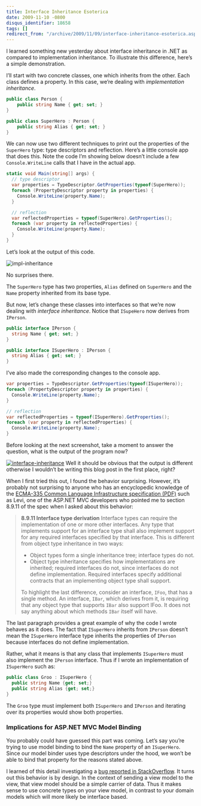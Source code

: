 ```yaml
---
title: Interface Inheritance Esoterica
date: 2009-11-10 -0800
disqus_identifier: 18658
tags: []
redirect_from: "/archive/2009/11/09/interface-inheritance-esoterica.aspx/"
---
```


I learned something new yesterday about interface inheritance in .NET as
compared to implementation inheritance. To illustrate this difference,
here’s a simple demonstration.

I’ll start with two concrete classes, one which inherits from the other.
Each class defines a property. In this case, we’re dealing with
*implementation inheritance*.

```csharp
public class Person {
    public string Name { get; set; }
}

public class SuperHero : Person {
    public string Alias { get; set; }
}
```

We can now use two different techniques to print out the properties of
the `SuperHero` type: type descriptors and reflection. Here’s a little
console app that does this. Note the code I’m showing below doesn’t
include a few `Console.WriteLine` calls that I have in the actual app.

```csharp
static void Main(string[] args) {
  // type descriptor
  var properties = TypeDescriptor.GetProperties(typeof(SuperHero));
  foreach (PropertyDescriptor property in properties) {
    Console.WriteLine(property.Name);
  }

  // reflection
  var reflectedProperties = typeof(SuperHero).GetProperties();
  foreach (var property in reflectedProperties) {
    Console.WriteLine(property.Name);
  }
}
```

Let’s look at the output of this code.

![impl-inheritance](https://haacked.com/images/haacked_com/WindowsLiveWriter/InterfaceInheritanceEsoterica_8E49/impl-inheritance_3.png "impl-inheritance")

No surprises there.

The `SuperHero` type has two properties, `Alias` defined on `SuperHero`
and the `Name` property inherited from its base type.

But now, let’s change these classes into interfaces so that we’re now
dealing with *interface inheritance*. Notice that `ISupeHero` now
derives from `IPerson`.

```csharp
public interface IPerson {
  string Name { get; set; }
}

public interface ISuperHero : IPerson {
  string Alias { get; set; }
}
```

I’ve also made the corresponding changes to the console app.

```csharp
var properties = TypeDescriptor.GetProperties(typeof(ISuperHero));
foreach (PropertyDescriptor property in properties) {
  Console.WriteLine(property.Name);
}

// reflection
var reflectedProperties = typeof(ISuperHero).GetProperties();
foreach (var property in reflectedProperties) {
  Console.WriteLine(property.Name);
}
```

Before looking at the next screenshot, take a moment to answer the
question, what is the output of the program now?

[![interface-inheritance](https://haacked.com/images/haacked_com/WindowsLiveWriter/InterfaceInheritanceEsoterica_8E49/interface-inheritance_thumb.png "interface-inheritance")](https://haacked.com/images/haacked_com/WindowsLiveWriter/InterfaceInheritanceEsoterica_8E49/interface-inheritance_2.png)
Well it should be obvious that the output is different otherwise I
wouldn’t be writing this blog post in the first place, right?

When I first tried this out, I found the behavior surprising. However,
it’s probably not surprising to anyone who has an encyclopedic knowledge
of the [ECMA-335 Common Language Infrastructure specification
(PDF)](http://www.ecma-international.org/publications/files/ECMA-ST/Ecma-335.pdf "Ecma-335 spec")
such as Levi, one of the ASP.NET MVC developers who pointed me to
section 8.9.11 of the spec when I asked about this behavior:

> **8.9.11 Interface type derivation** Interface types can require the
> implementation of one or more other interfaces. Any type that
> implements support for an interface type shall also implement support
> for any required interfaces specified by that interface. This is
> different from object type inheritance in two ways:
>
> -   Object types form a single inheritance tree; interface types do
>     not.
> -   Object type inheritance specifies how implementations are
>     inherited; required interfaces do not, since interfaces do not
>     define implementation. Required interfaces specify additional
>     contracts that an implementing object type shall support.
>
> To highlight the last difference, consider an interface, `IFoo`, that
> has a single method. An interface, `IBar`, which derives from it, is
> requiring that any object type that supports `IBar` also support IFoo.
> It does not say anything about which methods `IBar` itself will have.

The last paragraph provides a great example of why the code I wrote
behaves as it does. The fact that `ISuperHero` inherits from `IPerson`
doesn’t mean the `ISuperHero` interface type inherits the properties of
`IPerson `because interfaces do not define implementation.

Rather, what it means is that any class that implements `ISuperHero`
must also implement the `IPerson` interface. Thus if I wrote an
implementation of `ISuperHero` such as:

```csharp
public class Groo : ISuperHero {
  public string Name {get; set;}
  public string Alias {get; set;}
}
```

The `Groo` type must implement both `ISuperHero` and `IPerson` and
iterating over its properties would show both properties.

### Implications for ASP.NET MVC Model Binding

You probably could have guessed this part was coming. Let’s say you’re
trying to use model binding to bind the `Name` property of an
`ISuperHero`. Since our model binder uses type descriptors under the
hood, we won’t be able to bind that property for the reasons stated
above.

I learned of this detail investigating a [bug reported in
StackOverflow](http://stackoverflow.com/questions/1676731/asp-net-mvc-v2-debugging-model-binding-issues "Debugging Model Binding Issues").
It turns out this behavior is by design. In the context of sending a
view model to the view, that view model should be a simple carrier of
data. Thus it makes sense to use concrete types on your view model, in
contrast to your domain models which will more likely be interface
based.

